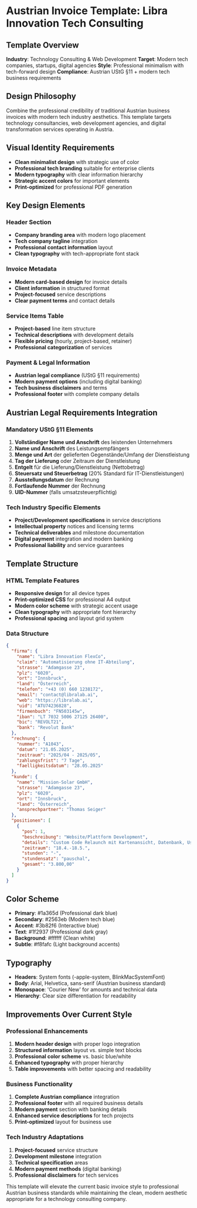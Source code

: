 # Austrian Invoice Template: Libra Innovation Tech Consulting

## Template Overview
**Industry**: Technology Consulting & Web Development
**Target**: Modern tech companies, startups, digital agencies
**Style**: Professional minimalism with tech-forward design
**Compliance**: Austrian UStG §11 + modern tech business requirements

## Design Philosophy
Combine the professional credibility of traditional Austrian business invoices with modern tech industry aesthetics. This template targets technology consultancies, web development agencies, and digital transformation services operating in Austria.

## Visual Identity Requirements
- **Clean minimalist design** with strategic use of color
- **Professional tech branding** suitable for enterprise clients
- **Modern typography** with clear information hierarchy
- **Strategic accent colors** for important elements
- **Print-optimized** for professional PDF generation

## Key Design Elements

### Header Section
- **Company branding area** with modern logo placement
- **Tech company tagline** integration
- **Professional contact information** layout
- **Clean typography** with tech-appropriate font stack

### Invoice Metadata
- **Modern card-based design** for invoice details
- **Client information** in structured format
- **Project-focused** service descriptions
- **Clear payment terms** and contact details

### Service Items Table
- **Project-based** line item structure
- **Technical descriptions** with development details
- **Flexible pricing** (hourly, project-based, retainer)
- **Professional categorization** of services

### Payment & Legal Information
- **Austrian legal compliance** (UStG §11 requirements)
- **Modern payment options** (including digital banking)
- **Tech business disclaimers** and terms
- **Professional footer** with complete company details

## Austrian Legal Requirements Integration

### Mandatory UStG §11 Elements
1. **Vollständiger Name und Anschrift** des leistenden Unternehmers
2. **Name und Anschrift** des Leistungsempfängers
3. **Menge und Art** der gelieferten Gegenstände/Umfang der Dienstleistung
4. **Tag der Lieferung** oder Zeitraum der Dienstleistung
5. **Entgelt** für die Lieferung/Dienstleistung (Nettobetrag)
6. **Steuersatz und Steuerbetrag** (20% Standard für IT-Dienstleistungen)
7. **Ausstellungsdatum** der Rechnung
8. **Fortlaufende Nummer** der Rechnung
9. **UID-Nummer** (falls umsatzsteuerpflichtig)

### Tech Industry Specific Elements
- **Project/Development specifications** in service descriptions
- **Intellectual property** notices and licensing terms
- **Technical deliverables** and milestone documentation
- **Digital payment** integration and modern banking
- **Professional liability** and service guarantees

## Template Structure

### HTML Template Features
- **Responsive design** for all device types
- **Print-optimized CSS** for professional A4 output
- **Modern color scheme** with strategic accent usage
- **Clean typography** with appropriate font hierarchy
- **Professional spacing** and layout grid system

### Data Structure
```json
{
  "firma": {
    "name": "Libra Innovation FlexCo",
    "claim": "Automatisierung ohne IT-Abteilung",
    "strasse": "Adamgasse 23",
    "plz": "6020",
    "ort": "Innsbruck", 
    "land": "Österreich",
    "telefon": "+43 (0) 660 1238172",
    "email": "contact@libralab.ai",
    "web": "https://libralab.ai",
    "uid": "ATU74236828",
    "firmenbuch": "FN503145w",
    "iban": "LT 7032 5006 27125 26400",
    "bic": "REVOLT21",
    "bank": "Revolut Bank"
  },
  "rechnung": {
    "nummer": "A1043",
    "datum": "21.05.2025",
    "zeitraum": "2025/04 - 2025/05",
    "zahlungsfrist": "7 Tage",
    "faelligkeitsdatum": "28.05.2025"
  },
  "kunde": {
    "name": "Mission-Solar GmbH",
    "strasse": "Adamgasse 23", 
    "plz": "6020",
    "ort": "Innsbruck",
    "land": "Österreich",
    "ansprechpartner": "Thomas Seiger"
  },
  "positionen": [
    {
      "pos": 1,
      "beschreibung": "Website/Plattform Development",
      "details": "Custom Code Relaunch mit Kartenansicht, Datenbank, User Login, Email-Versand und Admin Dashboard",
      "zeitraum": "18.4.-18.5.",
      "stunden": "-",
      "stundensatz": "pauschal", 
      "gesamt": "3.800,00"
    }
  ]
}
```

## Color Scheme
- **Primary**: #1a365d (Professional dark blue)
- **Secondary**: #2563eb (Modern tech blue)  
- **Accent**: #3b82f6 (Interactive blue)
- **Text**: #1f2937 (Professional dark gray)
- **Background**: #ffffff (Clean white)
- **Subtle**: #f8fafc (Light background accents)

## Typography
- **Headers**: System fonts (-apple-system, BlinkMacSystemFont)
- **Body**: Arial, Helvetica, sans-serif (Austrian business standard)
- **Monospace**: 'Courier New' for amounts and technical data
- **Hierarchy**: Clear size differentiation for readability

## Improvements Over Current Style

### Professional Enhancements
1. **Modern header design** with proper logo integration
2. **Structured information** layout vs. simple text blocks
3. **Professional color scheme** vs. basic blue/white
4. **Enhanced typography** with proper hierarchy
5. **Table improvements** with better spacing and readability

### Business Functionality
1. **Complete Austrian compliance** integration
2. **Professional footer** with all required business details
3. **Modern payment** section with banking details
4. **Enhanced service descriptions** for tech projects
5. **Print-optimized** layout for business use

### Tech Industry Adaptations
1. **Project-focused** service structure
2. **Development milestone** integration
3. **Technical specification** areas
4. **Modern payment methods** (digital banking)
5. **Professional disclaimers** for tech services

This template will elevate the current basic invoice style to professional Austrian business standards while maintaining the clean, modern aesthetic appropriate for a technology consulting company.